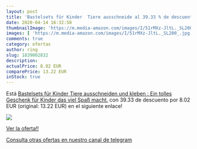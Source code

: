 ```yaml
---
layout: post
title: 'Bastelsets für Kinder  Tiere ausschneide al 39.33 % de descuento'
date: 2020-04-14 16:32:58
thumbnailImage: 'https://m.media-amazon.com/images/I/51rMXz-JltL._SL200_.jpg'
images: [ 'https://m.media-amazon.com/images/I/51rMXz-JltL._SL200_.jpg' ]
comments: true
category: ofertas
author: ring
slug: 1839002832
description:
actualPrice: 8.02 EUR
comparePrice: 13.22 EUR
inStock: true
---
```


Está [Bastelsets für Kinder  Tiere ausschneiden und kleben : Ein tolles Geschenk für Kinder  das viel Spaß macht.](https://www.amazon.es/dp/1839002832/?tag=redken-21) con 39.33 de descuento por 8.02 EUR (original: 13.22 EUR) en el siguiente enlace!

[![](https://m.media-amazon.com/images/I/51rMXz-JltL._SL200_.jpg)](https://www.amazon.es/dp/1839002832/?tag=redken-21)

[Ver la oferta!!](https://www.amazon.es/dp/1839002832/?tag=redken-21)

[Consulta otras ofertas en nuestro canal de telegram](https://t.me/s/ofertas25)
